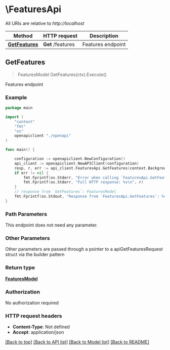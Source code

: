 # \FeaturesApi

All URIs are relative to *http://localhost*

Method | HTTP request | Description
------------- | ------------- | -------------
[**GetFeatures**](FeaturesApi.md#GetFeatures) | **Get** /features | Features endpoint



## GetFeatures

> FeaturesModel GetFeatures(ctx).Execute()

Features endpoint



### Example

```go
package main

import (
    "context"
    "fmt"
    "os"
    openapiclient "./openapi"
)

func main() {

    configuration := openapiclient.NewConfiguration()
    api_client := openapiclient.NewAPIClient(configuration)
    resp, r, err := api_client.FeaturesApi.GetFeatures(context.Background()).Execute()
    if err != nil {
        fmt.Fprintf(os.Stderr, "Error when calling `FeaturesApi.GetFeatures``: %v\n", err)
        fmt.Fprintf(os.Stderr, "Full HTTP response: %v\n", r)
    }
    // response from `GetFeatures`: FeaturesModel
    fmt.Fprintf(os.Stdout, "Response from `FeaturesApi.GetFeatures`: %v\n", resp)
}
```

### Path Parameters

This endpoint does not need any parameter.

### Other Parameters

Other parameters are passed through a pointer to a apiGetFeaturesRequest struct via the builder pattern


### Return type

[**FeaturesModel**](FeaturesModel.md)

### Authorization

No authorization required

### HTTP request headers

- **Content-Type**: Not defined
- **Accept**: application/json

[[Back to top]](#) [[Back to API list]](../README.md#documentation-for-api-endpoints)
[[Back to Model list]](../README.md#documentation-for-models)
[[Back to README]](../README.md)

